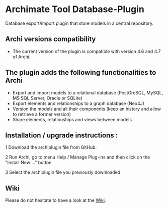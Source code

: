 # Archimate Tool Database-Plugin
Database export/import plugin that store models in a central repository.

## Archi versions compatibility
* The current version of the plugin is compatible with version 4.6 and 4.7 of Archi.

## The plugin adds the following functionalities to Archi
* Export and import models to a relational database (PostGreSQL, MySQL, MS SQL Server, Oracle or SQLite)
* Export elements and relationships to a graph database (Neo4J)
* Version the models and all their components (keep an history and allow to retrieve a former version)
* Share elements, relationships and views between models

## Installation / upgrade instructions :
1 Download the archiplugin file from GitHub.

2 Run Archi, go to menu Help / Manage Plug-ins and then click on the "Install New ..." button

3 Select the archiplugin file you previously downloaded

## Wiki
Please do not hesitate to have a look at the [Wiki](https://github.com/archi-contribs/database-plugin/wiki).
